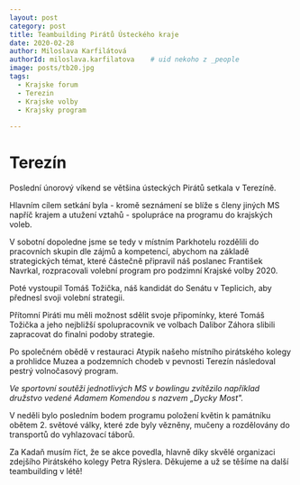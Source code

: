 ```yaml
---
layout: post
category: post
title: Teambuilding Pirátů Ústeckého kraje 
date: 2020-02-28
author: Miloslava Karfilátová
authorId: miloslava.karfilatova    # uid nekoho z _people
image: posts/tb20.jpg
tags:
  - Krajske forum
  - Terezin
  - Krajske volby
  - Krajsky program
  
---
```


# Terezín 

Poslední únorový víkend se většina ústeckých Pirátů setkala v Terezíně.

Hlavním cílem setkání byla - kromě seznámení se blíže s členy jiných MS napříč krajem a utužení vztahů - spolupráce na programu do krajských voleb.

V sobotní dopoledne jsme se tedy v místním Parkhotelu rozdělili do pracovních skupin dle zájmů a kompetencí, abychom na základě strategických 
témat, které částečně připravil náš poslanec František Navrkal, rozpracovali volební program pro podzimní Krajské volby 2020.

Poté vystoupil Tomáš Tožička, náš kandidát do Senátu v Teplicich, aby přednesl svoji volební strategii. 

Přítomní Piráti mu měli možnost sdělit svoje připomínky, které Tomáš Tožička a jeho nejbližší spolupracovnik ve volbach Dalibor Záhora slibili zapracovat do finalni podoby strategie.

Po společném obědě v restauraci Atypik našeho místního pirátského kolegy a prohlidce Muzea a podzemních chodeb v pevnosti Terezín následoval pestrý volnočasový program.

*Ve sportovní soutěži jednotlivých MS v bowlingu zvítězilo například družstvo vedené Adamem Komendou s nazvem „Dycky Most".*

V neděli bylo posledním bodem programu položení květin k památníku obětem 2. světové války, které zde byly vězněny, mučeny a rozdělovány do transportů do vyhlazovací táborů.

Za Kadaň musím říct, že se akce povedla, hlavně díky skvělé organizaci zdejšího Pirátského kolegy Petra Rýslera. Děkujeme a už se těšíme 
na další teambuilding v létě! 


